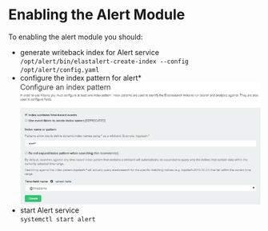 Enabling the Alert Module
=========================

To enabling the alert module you should:

- generate writeback index for Alert service\
    `/opt/alert/bin/elastalert-create-index --config /opt/alert/config.yaml`
- configure the index pattern for alert*
![](/media/media/image96.PNG)
- start Alert service\
  `systemctl start alert`
